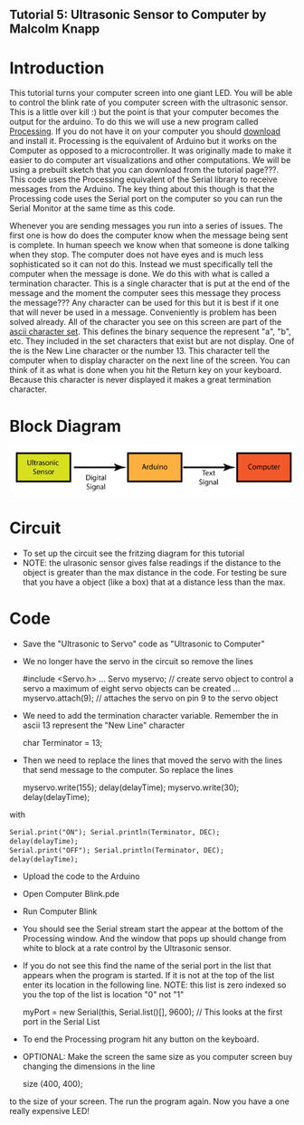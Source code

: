 Tutorial 5: Ultrasonic Sensor to Computer by Malcolm Knapp
----------

# Introduction
This tutorial turns your computer screen into one giant LED. You will be able to control the blink rate of you computer screen with the ultrasonic sensor. This is a little over kill :) but the point is that your computer becomes the output for the arduino. To do this we will use a new program called <a href="http://www.processing.org/">Processing</a>. If you do not have it on your computer you should <a href="https://www.processing.org/download/">download</a> and install it. Processing is the equivalent of Arduino but it works on the Computer as opposed to a microcontroller. It was originally made to make it easier to do computer art visualizations and other computations. We will be using a prebuilt sketch that you can download from the tutorial page???. This code uses the Processing equivalent of the Serial library to receive messages from the Arduino. The key thing about this though is that the Processing code uses the Serial port on the computer so you can run the Serial Monitor at the same time as this code. 

Whenever you are sending messages you run into a series of issues. The first one is how do does the computer know when the message being sent is complete. In human speech we know when that someone is done talking when they stop. The computer does not have eyes and is much less sophisticated so it can not do this. Instead we must specifically tell the computer when the message is done. We do this with what is called a termination character. This is a single character that is put at the end of the message and the moment the computer sees this message they process the message??? Any character can be used for this but it is best if it one that will never be used in a message. Conveniently is problem has been solved already. All of the character you see on this screen are part of the <a href="http://www.asciitable.com/">ascii character set</a>. This defines the binary sequence the represent "a", "b", etc. They included in the set characters that exist but are not display. One of the is the New Line character or the number 13. This character tell the computer when to display character on the next line of the screen. You can think of it as what is done when you hit the Return key on your keyboard. Because this character is never displayed it makes a great termination character. 


# Block Diagram
![Light to Computer System](Ultrasonic_to_Computer_System.png)

# Circuit
* To set up the circuit see the fritzing diagram for this tutorial
* NOTE: the ulrasonic sensor gives false readings if the distance to the object is greater than the max distance in the code. For testing be sure that you have a object (like a box) that at a distance less than the max. 

# Code
* Save the "Ultrasonic to Servo" code as "Ultrasonic to Computer"
* We no longer have the servo in the circuit so remove the lines

	
    #include <Servo.h>
    ...
    Servo myservo;  // create servo object to control a servo a maximum of eight servo objects can be created
 	  ...
 	  myservo.attach(9);  // attaches the servo on pin 9 to the servo object

* We need to add the termination character variable. Remember the in ascii 13 represent the "New Line" character

	
    char Terminator = 13;  

* Then we need to replace the lines that moved the servo with the lines that send message to the computer. So replace the lines 


    myservo.write(155);
    delay(delayTime); 
    myservo.write(30);
    delay(delayTime);  

 with 

    Serial.print("ON"); Serial.println(Terminator, DEC);
    delay(delayTime);        
    Serial.print("OFF"); Serial.println(Terminator, DEC);
    delay(delayTime);                  

* Upload the code to the Arduino 
* Open Computer Blink.pde
* Run Computer Blink
* You should see the Serial stream start the appear at the bottom of the Processing window. And the window that pops up should change from white to block at a rate control by the Ultrasonic sensor.  
* If you do not see this find the name of the serial port in the list that appears when the program is started. If it is not at the top of the list enter its location in the following line. NOTE: this list is zero indexed so you the top of the list is location "0" not "1"


    myPort = new Serial(this, Serial.list()[<serial port location>], 9600); // This looks at the    first port in the Serial List

* To end the Processing program hit any button on the keyboard. 
* OPTIONAL: Make the screen the same size as you computer screen buy changing the dimensions in the line 


	size (400, 400);

to the size of your screen. The run the program again. Now you have a one really expensive LED!
